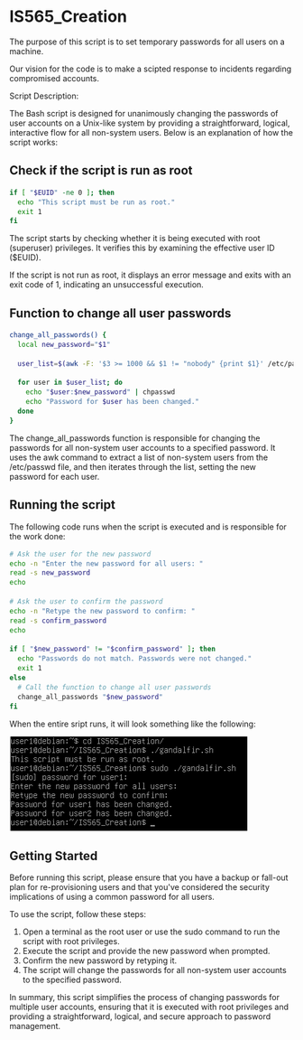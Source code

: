 # IS565_Creation

The purpose of this script is to set temporary passwords for all users on a machine.

Our vision for the code is to make a scipted response to incidents regarding compromised accounts.

Script Description:

The Bash script is designed for unanimously changing the passwords of user accounts on a Unix-like system by providing a straightforward, logical, interactive flow for all non-system users. Below is an explanation of how the script works:

## Check if the script is run as root

```bash
if [ "$EUID" -ne 0 ]; then
  echo "This script must be run as root."
  exit 1
fi
```

The script starts by checking whether it is being executed with root (superuser) privileges. It verifies this by examining the effective user ID ($EUID).

If the script is not run as root, it displays an error message and exits with an exit code of 1, indicating an unsuccessful execution.

## Function to change all user passwords

```bash
change_all_passwords() {
  local new_password="$1"

  user_list=$(awk -F: '$3 >= 1000 && $1 != "nobody" {print $1}' /etc/passwd)

  for user in $user_list; do
    echo "$user:$new_password" | chpasswd
    echo "Password for $user has been changed."
  done
}
```

The change_all_passwords function is responsible for changing the passwords for all non-system user accounts to a specified password. It uses the awk command to extract a list of non-system users from the /etc/passwd file, and then iterates through the list, setting the new password for each user.

## Running the script

The following code runs when the script is executed and is responsible for the work done:

```bash
# Ask the user for the new password
echo -n "Enter the new password for all users: "
read -s new_password
echo

# Ask the user to confirm the password
echo -n "Retype the new password to confirm: "
read -s confirm_password
echo

if [ "$new_password" != "$confirm_password" ]; then
  echo "Passwords do not match. Passwords were not changed."
  exit 1
else
  # Call the function to change all user passwords
  change_all_passwords "$new_password"
fi
```

When the entire sript runs, it will look something like the following:

![bash script image](./images/OCTbash.png)

## Getting Started

Before running this script, please ensure that you have a backup or fall-out plan for re-provisioning users and that you've considered the security implications of using a common password for all users.

To use the script, follow these steps:

1. Open a terminal as the root user or use the sudo command to run the script with root privileges.
2. Execute the script and provide the new password when prompted.
3. Confirm the new password by retyping it.
4. The script will change the passwords for all non-system user accounts to the specified password.

In summary, this script simplifies the process of changing passwords for multiple user accounts, ensuring that it is executed with root privileges and providing a straightforward, logical, and secure approach to password management.
